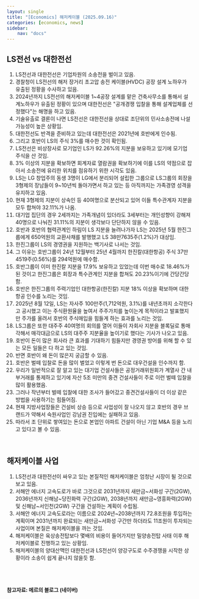 ```yaml
---
layout: single
title: "[Economics] 해저케이블 (2025.09.16)"
categories: [economics, news]
sidebar:
    nav: "docs"
---
```


## LS전선 vs 대한전선
1. LS전선과 대한전선은 기업차원의 소송전을 벌이고 있음.
1. 경찰청이 LS전선의 해저 장거리 초고압 송전 케이블(HVDC) 공장 설계 노하우가 유출된 정황을 수사하고 있음.
1. 2024년까지 LS전선의 해저케이블 1~4공장 설계를 맡은 건축사무소를 통해서 설계노하우가 유출된 정황이 있으며 대한전선은 "공개경쟁 입찰을 통해 설계업체를 선정했다"는 해명을 하고 있음.
1. 기술유출로 결론이 나면 LS전선은 대한전선을 상대로 조단위의 민사소송전에 나설 가능성이 높은 상황임.
1. 대한전선도 반격을 준비하고 있는데 대한전선은 2021년에 호반에게 인수됨.
1. 그리고 호반이 LS의 주식 3%를 매수한 것이 확인됨.
1. LS전선은 비상장사로 모기업인 LS가 92.26%의 지분을 보유하고 있기에 모기업 주식을 산 것임.
1. 3% 이상의 지분을 확보하면 회계자료 열람권을 확보하기에 이를 LS의 약점으로 잡아서 소송전에 유리한 위치를 점유하기 위한 시각도 있음.
1. LS는 LG 창업주의 동생 3명이 LG에서 분리되어 설립한 그룹으로 LS그룹의 회장을 3형제의 장남들이 9~10년씩 돌아가면서 하고 있는 등 아직까지는 가족경영 성격을 유지하고 있음.
1. 현재 3형제의 지분이 상속인 등 40여명으로 분산되고 있어 이들 특수관계자 지분을 모두 합쳐야 32.11%가 나옴.
1. 대기업 집단의 경우 2세까지는 가족개념이 있더라도 3세부터는 개인성향이 강해져 40명으로 나눠진 31.11%의 지분이 생각보다 단단하지 않을 수 있음.
1. 호반과 호반의 협력관계인 하림이 LS 지분을 늘려나가자 LS는 2025년 5월 한진그룹에게 650억원의 교환사채를 발행했고 LS 38만7635주(1.2%)가 대상임.
1. 한진그룹이 LS의 경영권을 지원하는 백기사로 나서는 것임.
1. 그 이유는 호반그룹이 24년 12월부터 25년 4월까지 한진칼(대한항공) 주식 37만4519주(0.56%)를 294억원에 매수함.
1. 호반그룹이 이미 한진칼 지분을 17.9% 보유하고 있었는데 이번 매수로 18.46%가 된 것이고 한진그룹은 회장과 특수관계인 지분을 합쳐도 20.23%이기에 간당간당함.
1. 호반은 한진그룹의 주력기업인 대한항공(한진칼) 지분 18% 이상을 확보하며 대한항공 인수를 노리는 것임.
1. 2025년 8월 12일, LS는 자사주 100만주(1,712억원, 3.1%)를 내년초까지 소각한다고 공시했고 이는 주식환원율을 높여서 주주가치를 높이는게 목적이라고 발표했지만 주가를 올려서 호반의 주식매입을 힘들게 하는 효과를 노리는 것임.
1. LS그룹은 또한 대주주 40여명의 회의를 열어 이들이 자회사 지분을 블록딜로 통매각해서 매각대금으로 LS의 대주주 지분율을 높이기로 했다는 기사가 나오고 있음.
1. 호반이 돈이 많은 회사라 큰 효과를 기대하기 힘들지만 경영권 방어를 위해 할 수 있는 모든 일들은 다 하고 있는 것임.
1. 반면 호반이 왜 돈이 많은지 궁금할 수 있음.
1. 호반은 벌떼 입찰로 돈을 많이 벌었고 이렇게 번 돈으로 대우건설을 인수까지 함.
1. 우리가 일반적으로 잘 알고 있는 대기업 건설사들은 공정거래위원회가 계열사 간 내부거래를 통제하고 있기에 자산 5조 미만의 중견 건설사들이 주로 이런 벌떼 입찰을 많이 활용했음.
1. 그러나 작년부터 벌떼 입찰에 대한 조사가 들어갔고 중견건설사들이 더 이상 같은 방법을 사용하기는 힘들어짐.
1. 현재 지방사업장들은 건설비 상승 등으로 사업성이 잘 나오지 않고 호반의 경우 브랜드가 약해서 숙원사업인 강남권 진입에는 실패하고 있음.
1. 따라서 조 단위로 쌓여있는 돈으로 본업인 아파트 건설이 아닌 기업 M&A 등을 노리고 있다고 볼 수 있음.

<br/>

## 해저케이블 사업
1. LS전선과 대한전선이 싸우고 있는 본질적인 해저케이블은 엄청난 시장이 될 것으로 보고 있음.
1. 서해안 에너지 고속도로가 바로 그것으로 2031년까지 새만금~서화성 구간(2GW), 2036년까지 신해남~당진화력 구간(2GW), 2038년까지 새만금~영흥화력(2GW) 및 신해남~서인천(2GW) 구간을 건설하는 계획이 수립됨.
1. 서해안 에너지 고속도로라는 이름으로 2024년~2038년까지 72.8조원을 투입하는 계획이며 2031년까지 완료되는 새만금~서화성 구간만 하더라도 11조원이 투자되는 사업이며 본질은 해저케이블을 까는 것임.
1. 해저케이블은 육상송전탑보다 몇배의 비용이 들어가지만 밀양송전탑 사태 이후 해저케이블로 진행하고 있는 상황임.
1. 해저케이블의 양대산맥인 대한전선과 LS전선이 양강구도로 수주경쟁을 시작한 상황이라 소송이 쉽게 끝나지 않을듯 함.



<br/>
<br/>

#### 참고자료: 메르의 블로그 (네이버)